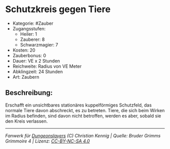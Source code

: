 # Schutzkreis gegen Tiere  
- Kategorie: #Zauber  
- Zugangsstufen:  
  - Heiler: 1  
  - Zauberer: 8  
  - Schwarzmagier: 7  
- Kosten: 20  
- Zauberbonus: 0  
- Dauer: VE x 2 Stunden  
- Reichweite: Radius von VE Meter  
- Abklingzeit: 24 Stunden  
- Art: Zaubern     

## Beschreibung:
Erschafft ein unsichtbares stationäres kuppelförmiges Schutzfeld, das normale Tiere davon abschreckt, es zu betreten. Tiere, die sich beim Wirken im Radius befinden, sind davon nicht betroffen, werden es aber, sobald sie den Kreis verlassen.


___
*Fanwerk für [Dungeonslayers](https://www.dungeonslayers.net/) (C) Christian Kennig | Quelle: Bruder Grimms Grimmoire 4 | Lizenz: [CC-BY-NC-SA 4.0](https://creativecommons.org/licenses/by-nc-sa/4.0/deed.de)*